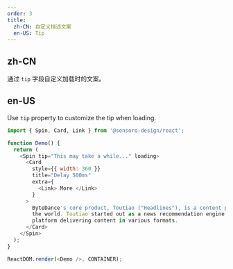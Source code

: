 ```yaml
---
order: 3
title:
  zh-CN: 自定义描述文案
  en-US: Tip
---
```


## zh-CN

通过 `tip` 字段自定义加载时的文案。

## en-US

Use `tip` property to customize the tip when loading.

```js
import { Spin, Card, Link } from '@sensoro-design/react';

function Demo() {
  return (
    <Spin tip="This may take a while..." loading>
      <Card
        style={{ width: 360 }}
        title="Delay 500ms"
        extra={
          <Link> More </Link>
        }
      >
        ByteDance's core product, Toutiao ("Headlines"), is a content platform in China and around
        the world. Toutiao started out as a news recommendation engine and gradually evolved into a
        platform delivering content in various formats.
      </Card>
    </Spin>
  );
}

ReactDOM.render(<Demo />, CONTAINER);
```
